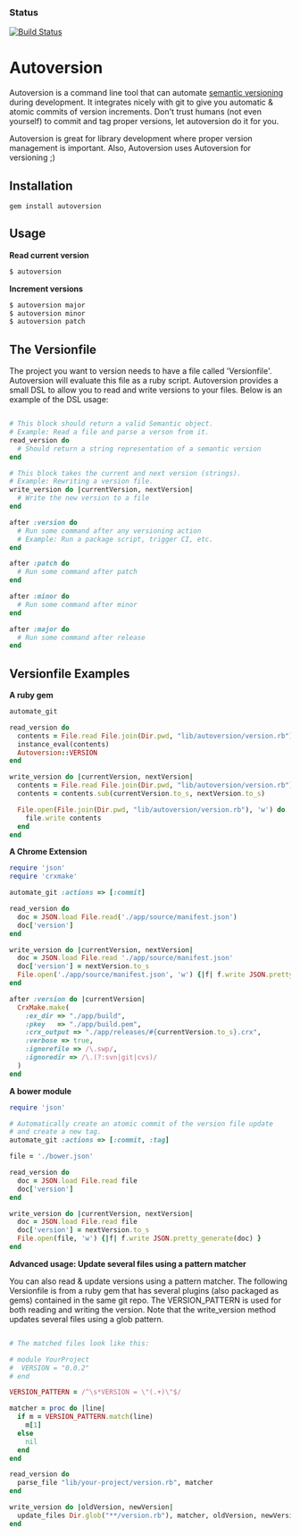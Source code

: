 ### Status
[![Build Status](https://travis-ci.org/jpettersson/autoversion.png)](https://travis-ci.org/jpettersson/autoversion)

Autoversion
===========

Autoversion is a command line tool that can automate [semantic versioning](http://semver.org) during development. It 
integrates nicely with git to give you automatic & atomic commits of version increments. Don't trust humans (not even yourself) to commit and tag proper versions, let autoversion do it for you.

Autoversion is great for library development where proper version management is important. Also, Autoversion uses Autoversion for versioning ;)

Installation
------------
``gem install autoversion``

Usage
-----

**Read current version**
```Bash
$ autoversion
```

**Increment versions**
```Bash
$ autoversion major
$ autoversion minor
$ autoversion patch
```

The Versionfile
--------------------

The project you want to version needs to have a file called 'Versionfile'. Autoversion will evaluate this file as a ruby script. Autoversion provides a small DSL to allow you to read and write versions to your files. Below is an example of the DSL usage:

```Ruby

# This block should return a valid Semantic object. 
# Example: Read a file and parse a verson from it.
read_version do
  # Should return a string representation of a semantic version
end

# This block takes the current and next version (strings). 
# Example: Rewriting a version file.
write_version do |currentVersion, nextVersion|
  # Write the new version to a file
end

after :version do
  # Run some command after any versioning action
  # Example: Run a package script, trigger CI, etc.
end

after :patch do
  # Run some command after patch
end

after :minor do
  # Run some command after minor
end

after :major do
  # Run some command after release
end

```

Versionfile Examples
----------------------------

**A ruby gem**

```Ruby
automate_git

read_version do
  contents = File.read File.join(Dir.pwd, "lib/autoversion/version.rb")
  instance_eval(contents)
  Autoversion::VERSION
end

write_version do |currentVersion, nextVersion|
  contents = File.read File.join(Dir.pwd, "lib/autoversion/version.rb")
  contents = contents.sub(currentVersion.to_s, nextVersion.to_s)

  File.open(File.join(Dir.pwd, "lib/autoversion/version.rb"), 'w') do |file| 
    file.write contents
  end
end
```

**A Chrome Extension**

```Ruby
require 'json'
require 'crxmake'

automate_git :actions => [:commit]

read_version do
  doc = JSON.load File.read('./app/source/manifest.json')
  doc['version']
end

write_version do |currentVersion, nextVersion|
  doc = JSON.load File.read './app/source/manifest.json'
  doc['version'] = nextVersion.to_s
  File.open('./app/source/manifest.json', 'w') {|f| f.write JSON.pretty_generate(doc) }
end

after :version do |currentVersion|
  CrxMake.make(
    :ex_dir => "./app/build",
    :pkey   => "./app/build.pem",
    :crx_output => "./app/releases/#{currentVersion.to_s}.crx",
    :verbose => true,
    :ignorefile => /\.swp/,
    :ignoredir => /\.(?:svn|git|cvs)/
  )
end
```

**A bower module**

```Ruby
require 'json'

# Automatically create an atomic commit of the version file update
# and create a new tag.
automate_git :actions => [:commit, :tag]

file = './bower.json'

read_version do
  doc = JSON.load File.read file
  doc['version']
end

write_version do |currentVersion, nextVersion|
  doc = JSON.load File.read file
  doc['version'] = nextVersion.to_s
  File.open(file, 'w') {|f| f.write JSON.pretty_generate(doc) }
end
```

**Advanced usage: Update several files using a pattern matcher**

You can also read & update versions using a pattern matcher. The following Versionfile is from a ruby gem that has several plugins (also packaged as gems) contained in the same git repo. The VERSION_PATTERN is used for both reading and writing the version. Note that the write_version method updates several files using a glob pattern.

```Ruby

# The matched files look like this:

# module YourProject
#  VERSION = "0.0.2"
# end

VERSION_PATTERN = /^\s*VERSION = \"(.+)\"$/

matcher = proc do |line|
  if m = VERSION_PATTERN.match(line)
    m[1]
  else
    nil
  end
end

read_version do
  parse_file "lib/your-project/version.rb", matcher
end

write_version do |oldVersion, newVersion|
  update_files Dir.glob("**/version.rb"), matcher, oldVersion, newVersion
end

```


